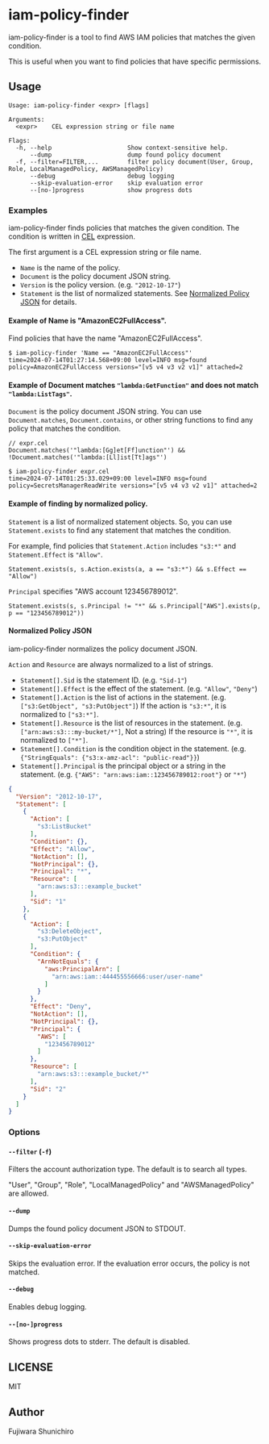 # iam-policy-finder

iam-policy-finder is a tool to find AWS IAM policies that matches the given condition.

This is useful when you want to find policies that have specific permissions.

## Usage

```
Usage: iam-policy-finder <expr> [flags]

Arguments:
  <expr>    CEL expression string or file name

Flags:
  -h, --help                     Show context-sensitive help.
      --dump                     dump found policy document
  -f, --filter=FILTER,...        filter policy document(User, Group, Role, LocalManagedPolicy, AWSManagedPolicy)
      --debug                    debug logging
      --skip-evaluation-error    skip evaluation error
      --[no-]progress            show progress dots
```

### Examples

iam-policy-finder finds policies that matches the given condition. The condition is written in [CEL](https://cel.dev/) expression.

The first argument is a CEL expression string or file name.

- `Name` is the name of the policy.
- `Document` is the policy document JSON string.
- `Version` is the policy version. (e.g. `"2012-10-17"`)
- `Statement` is the list of normalized statements. See [Normalized Policy JSON](#normalized-policy-json) for details.

#### Example of Name is "AmazonEC2FullAccess".

Find policies that have the name "AmazonEC2FullAccess".

```console
$ iam-policy-finder 'Name == "AmazonEC2FullAccess"'
time=2024-07-14T01:27:14.568+09:00 level=INFO msg=found policy=AmazonEC2FullAccess versions="[v5 v4 v3 v2 v1]" attached=2
```

#### Example of Document matches `"lambda:GetFunction"` and does not match `"lambda:ListTags"`.

`Document` is the policy document JSON string. You can use `Document.matches`, `Document.contains`, or other string functions to find any policy that matches the condition.

```cel
// expr.cel
Document.matches('"lambda:[Gg]et[Ff]unction"') && !Document.matches('"lambda:[Ll]ist[Tt]ags"')
```

```console
$ iam-policy-finder expr.cel
time=2024-07-14T01:25:33.029+09:00 level=INFO msg=found policy=SecretsManagerReadWrite versions="[v5 v4 v3 v2 v1]" attached=2
```

#### Example of finding by normalized policy.

`Statement` is a list of normalized statement objects. So, you can use `Statement.exists` to find any statement that matches the condition.

For example, find policies that `Statement.Action` includes `"s3:*"` and `Statement.Effect` is `"Allow"`.

```cel
Statement.exists(s, s.Action.exists(a, a == "s3:*") && s.Effect == "Allow")
```

`Principal` specifies "AWS account 123456789012".

```cel
Statement.exists(s, s.Principal != "*" && s.Principal["AWS"].exists(p, p == "123456789012"))
```

#### Normalized Policy JSON

iam-policy-finder normalizes the policy document JSON.

`Action` and `Resource` are always normalized to a list of strings.

- `Statement[].Sid` is the statement ID. (e.g. `"Sid-1"`)
- `Statement[].Effect` is the effect of the statement. (e.g. `"Allow"`, `"Deny"`)
- `Statement[].Action` is the list of actions in the statement. (e.g. `["s3:GetObject", "s3:PutObject"]`) If the action is `"s3:*"`, it is normalized to `["s3:*"]`.
- `Statement[].Resource` is the list of resources in the statement. (e.g. `["arn:aws:s3:::my-bucket/*"]`, Not a string) If the resource is `"*"`, it is normalized to `["*"]`.
- `Statement[].Condition` is the condition object in the statement. (e.g. `{"StringEquals": {"s3:x-amz-acl": "public-read"}}`)
- `Statement[].Principal` is the principal object or a string in the statement. (e.g. `{"AWS": "arn:aws:iam::123456789012:root"}` or `"*"`)

```json
{
  "Version": "2012-10-17",
  "Statement": [
    {
      "Action": [
        "s3:ListBucket"
      ],
      "Condition": {},
      "Effect": "Allow",
      "NotAction": [],
      "NotPrincipal": {},
      "Principal": "*",
      "Resource": [
        "arn:aws:s3:::example_bucket"
      ],
      "Sid": "1"
    },
    {
      "Action": [
        "s3:DeleteObject",
        "s3:PutObject"
      ],
      "Condition": {
        "ArnNotEquals": {
          "aws:PrincipalArn": [
            "arn:aws:iam::444455556666:user/user-name"
          ]
        }
      },
      "Effect": "Deny",
      "NotAction": [],
      "NotPrincipal": {},
      "Principal": {
        "AWS": [
          "123456789012"
        ]
      },
      "Resource": [
        "arn:aws:s3:::example_bucket/*"
      ],
      "Sid": "2"
    }
  ]
}
```

### Options

#### `--filter` (`-f`)

Filters the account authorization type. The default is to search all types.

"User", "Group", "Role", "LocalManagedPolicy" and "AWSManagedPolicy" are allowed.

#### `--dump`

Dumps the found policy document JSON to STDOUT.

#### `--skip-evaluation-error`

Skips the evaluation error. If the evaluation error occurs, the policy is not matched.

#### `--debug`

Enables debug logging.

#### `--[no-]progress`

Shows progress dots to stderr. The default is disabled.

## LICENSE

MIT

## Author

Fujiwara Shunichiro

